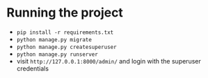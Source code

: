 # Running the project

- `pip install -r requirements.txt`
- `python manage.py migrate`
- `python manage.py createsuperuser`
- `python manage.py runserver`
- visit `http://127.0.0.1:8000/admin/` and login with the superuser credentials
